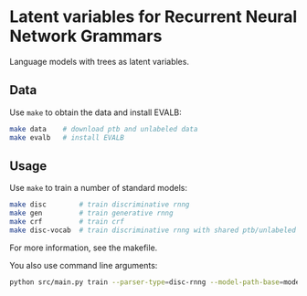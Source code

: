 # Latent variables for Recurrent Neural Network Grammars
Language models with trees as latent variables.

## Data
Use `make` to obtain the data and install EVALB:
```bash
make data    # download ptb and unlabeled data
make evalb   # install EVALB
```

## Usage
Use `make` to train a number of standard models:
```bash
make disc        # train discriminative rnng
make gen         # train generative rnng
make crf         # train crf
make disc-vocab  # train discriminative rnng with shared ptb/unlabeled vocabulary
```
For more information, see the makefile.

You also use command line arguments:
```bash
python src/main.py train --parser-type=disc-rnng --model-path-base=models/disc-rnng
```
